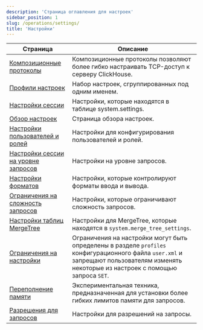 ```yaml
---
description: 'Страница оглавления для настроек'
sidebar_position: 1
slug: /operations/settings/
title: 'Настройки'
---
```


<!-- Таблица содержания для этой страницы автоматически сгенерирована 
https://github.com/ClickHouse/clickhouse-docs/blob/main/scripts/autogenerate-table-of-contents.sh
из полей YAML front matter: slug, description, title.

Если вы заметили ошибку, пожалуйста, отредактируйте YML frontmatter самих страниц.
-->
| Страница | Описание |
|-----|-----|
| [Композиционные протоколы](/operations/settings/composable-protocols) | Композиционные протоколы позволяют более гибко настраивать TCP-доступ к серверу ClickHouse. |
| [Профили настроек](/operations/settings/settings-profiles) | Набор настроек, сгруппированных под одним именем. |
| [Настройки сессии](/operations/settings/settings) | Настройки, которые находятся в таблице system.settings. |
| [Обзор настроек](/operations/settings/overview) | Страница обзора настроек. |
| [Настройки пользователей и ролей](/operations/settings/settings-users) | Настройки для конфигурирования пользователей и ролей. |
| [Настройки сессии на уровне запросов](/operations/settings/query-level) | Настройки на уровне запросов. |
| [Настройки форматов](/operations/settings/formats) | Настройки, которые контролируют форматы ввода и вывода. |
| [Ограничения на сложность запросов](/operations/settings/query-complexity) | Настройки, которые ограничивают сложность запросов. |
| [Настройки таблиц MergeTree](/operations/settings/merge-tree-settings) | Настройки для MergeTree, которые находятся в `system.merge_tree_settings`. |
| [Ограничения на настройки](/operations/settings/constraints-on-settings) | Ограничения на настройки могут быть определены в разделе `profiles` конфигурационного файла `user.xml` и запрещают пользователям изменять некоторые из настроек с помощью запроса `SET`. |
| [Переполнение памяти](/operations/settings/memory-overcommit) | Экспериментальная техника, предназначенная для установки более гибких лимитов памяти для запросов. |
| [Разрешения для запросов](/operations/settings/permissions-for-queries) | Настройки для разрешений на запросы. |
